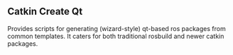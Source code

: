 ## Catkin Create Qt

Provides scripts for generating (wizard-style) qt-based ros packages
from common templates. It caters for both traditional rosbuild and
newer catkin packages.
